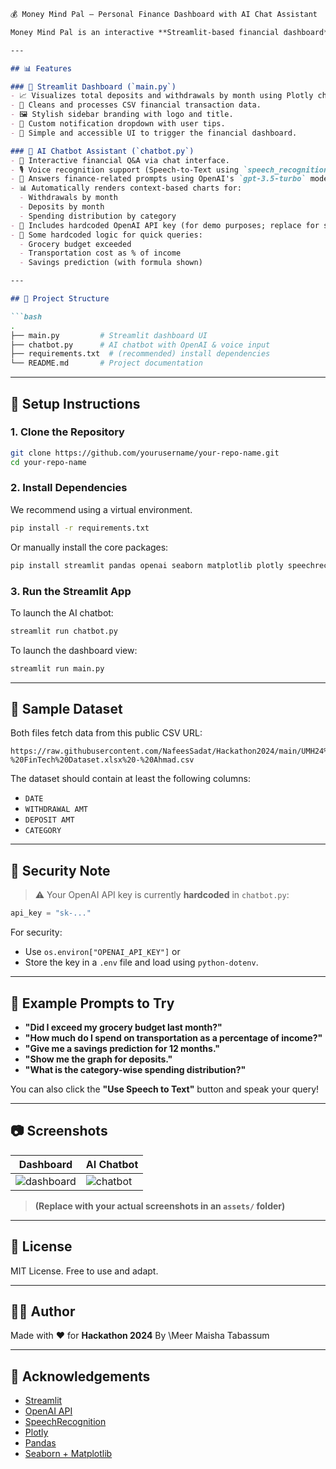 ````markdown
💰 Money Mind Pal — Personal Finance Dashboard with AI Chat Assistant

Money Mind Pal is an interactive **Streamlit-based financial dashboard** enhanced with an **AI-powered chatbot assistant**. It helps users visualize their spending and saving habits, ask financial questions via text or voice, and receive intelligent, data-driven insights — all from their transaction history.

---

## 📊 Features

### 🔹 Streamlit Dashboard (`main.py`)
- 📈 Visualizes total deposits and withdrawals by month using Plotly charts.
- 🧮 Cleans and processes CSV financial transaction data.
- 🖼️ Stylish sidebar branding with logo and title.
- 🔔 Custom notification dropdown with user tips.
- 🧠 Simple and accessible UI to trigger the financial dashboard.

### 🔹 AI Chatbot Assistant (`chatbot.py`)
- 💬 Interactive financial Q&A via chat interface.
- 🎙️ Voice recognition support (Speech-to-Text using `speech_recognition`).
- 🤖 Answers finance-related prompts using OpenAI's `gpt-3.5-turbo` model.
- 📊 Automatically renders context-based charts for:
  - Withdrawals by month
  - Deposits by month
  - Spending distribution by category
- 🔐 Includes hardcoded OpenAI API key (for demo purposes; replace for security).
- 🧠 Some hardcoded logic for quick queries:
  - Grocery budget exceeded
  - Transportation cost as % of income
  - Savings prediction (with formula shown)

---

## 📁 Project Structure

```bash
.
├── main.py         # Streamlit dashboard UI
├── chatbot.py      # AI chatbot with OpenAI & voice input
├── requirements.txt  # (recommended) install dependencies
└── README.md       # Project documentation
````

---

## 🔧 Setup Instructions

### 1. Clone the Repository

```bash
git clone https://github.com/yourusername/your-repo-name.git
cd your-repo-name
```

### 2. Install Dependencies

We recommend using a virtual environment.

```bash
pip install -r requirements.txt
```

Or manually install the core packages:

```bash
pip install streamlit pandas openai seaborn matplotlib plotly speechrecognition
```

### 3. Run the Streamlit App

To launch the AI chatbot:

```bash
streamlit run chatbot.py
```

To launch the dashboard view:

```bash
streamlit run main.py
```

---

## 🧠 Sample Dataset

Both files fetch data from this public CSV URL:

```
https://raw.githubusercontent.com/NafeesSadat/Hackathon2024/main/UMH24%20-%20FinTech%20Dataset.xlsx%20-%20Ahmad.csv
```

The dataset should contain at least the following columns:

* `DATE`
* `WITHDRAWAL AMT`
* `DEPOSIT AMT`
* `CATEGORY`

---

## 🔐 Security Note

> ⚠️ Your OpenAI API key is currently **hardcoded** in `chatbot.py`:

```python
api_key = "sk-..."
```

For security:

* Use `os.environ["OPENAI_API_KEY"]` or
* Store the key in a `.env` file and load using `python-dotenv`.

---

## 🚀 Example Prompts to Try

* **"Did I exceed my grocery budget last month?"**
* **"How much do I spend on transportation as a percentage of income?"**
* **"Give me a savings prediction for 12 months."**
* **"Show me the graph for deposits."**
* **"What is the category-wise spending distribution?"**

You can also click the **"Use Speech to Text"** button and speak your query!

---

## 📷 Screenshots

| Dashboard                            | AI Chatbot                       |
| ------------------------------------ | -------------------------------- |
| ![dashboard](./assets/dashboard.png) | ![chatbot](./assets/chatbot.png) |

> **(Replace with your actual screenshots in an `assets/` folder)**

---

## 📌 License

MIT License. Free to use and adapt.

---

## 👨‍💻 Author

Made with ❤️ for **Hackathon 2024**
By \Meer Maisha Tabassum

---

## 🙏 Acknowledgements

* [Streamlit](https://streamlit.io/)
* [OpenAI API](https://platform.openai.com/)
* [SpeechRecognition](https://pypi.org/project/SpeechRecognition/)
* [Plotly](https://plotly.com/python/)
* [Pandas](https://pandas.pydata.org/)
* [Seaborn + Matplotlib](https://seaborn.pydata.org/)

```

